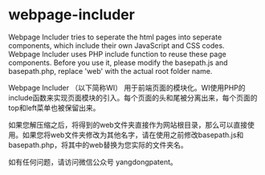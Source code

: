 # webpage-includer
Webpage Includer tries to seperate the html pages into seperate  components, which include their own JavaScript and CSS codes.  
Webpage Includer uses PHP include function to reuse these page components. 
Before you use it, please modify the basepath.js and basepath.php, replace 'web' with the actual root folder name.

Webpage Includer （以下简称WI） 用于前端页面的模块化。WI使用PHP的include函数来实现页面模块的引入。每个页面的头和尾被分离出来，每个页面的top和left菜单也被保留出来。

如果您解压缩之后，将得到的web文件夹直接作为网站根目录，那么可以直接使用。如果您将web文件夹修改为其他名字，请在使用之前修改basepath.js和basepath.php，将其中的web替换为您实际的文件夹名。

如有任何问题，请访问微信公众号 yangdongpatent。

